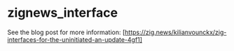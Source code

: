 # zignews_interface

See the blog post for more information:
[https://zig.news/kilianvounckx/zig-interfaces-for-the-uninitiated-an-update-4gf1]
